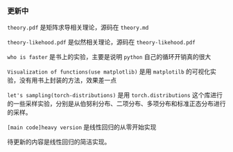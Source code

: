 ### 更新中

`theory.pdf` 是矩阵求导相关理论，源码在 `theory.md`

`theory-likehood.pdf` 是似然相关理论，源码在 `theory-likehood.pdf`

`who is faster` 是书上的实验，主要是说明 `python` 自己的循环开销真的很大

`Visualization of functions(use matplotlib)` 是用 `matplotilb` 的可视化实验，没有用书上封装的方法，效果差一点

`let's sampling(torch-distributions)` 是用 `torch.distributions` 这个库进行的一些采样实验，分别是从伯努利分布、二项分布、多项分布和标准正态分布进行的采样。

`[main code]heavy version` 是线性回归的从零开始实现

待更新的内容是线性回归的简洁实现。